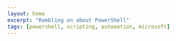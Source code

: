 ```yaml
---
layout: home
excerpt: "Rambling on about PowerShell"
tags: [powershell, scripting, automation, microsoft]
---
```

